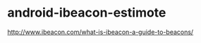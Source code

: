 android-ibeacon-estimote
========================

http://www.ibeacon.com/what-is-ibeacon-a-guide-to-beacons/
